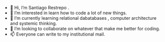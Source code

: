 - 👋 Hi, I’m Santiago Restrepo .
- 👀 I’m interested in learn how to code a lot of new things.
- 🌱 I’m currently learning relational dabatabases , computer architecture and systemic thinking.
- 💞️ I’m looking to collaborate on whatever that make me better for coding.
- 📫 Everyone can write to my institutional mail.

<!---
Srestrero/Srestrero is a ✨ special ✨ repository because its `README.md` (this file) appears on your GitHub profile.
You can click the Preview link to take a look at your changes.
--->
